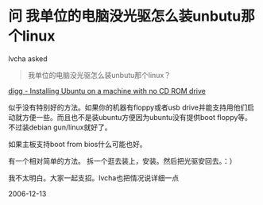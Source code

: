# 问 我单位的电脑没光驱怎么装unbutu那个linux

lvcha asked
> 我单位的电脑没光驱怎么装unbutu那个linux？ 

[digg - Installing Ubuntu on a machine with no CD ROM drive](http://digg.com/linux_unix/Installing_Ubuntu_on_a_machine_with_no_CD_ROM_drive)

似乎没有特别好的方法。如果你的机器有floppy或者usb drive并能支持用他们启动就方便一些。而且也不是装ubuntu方便因为ubuntu没有提供boot floppy等。不过装debian gun/linux就好了。

如果主板支持boot from bios什么可能也好。

有一个相对简单的方法。
拆一个逛去装上，安装。然后把光驱安回去。：）

我不太明白。大家一起支招。lvcha也把情况说详细一点

2006-12-13